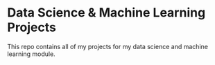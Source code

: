 # Data Science & Machine Learning Projects
This repo contains all of my projects for my data science and machine learning module.
